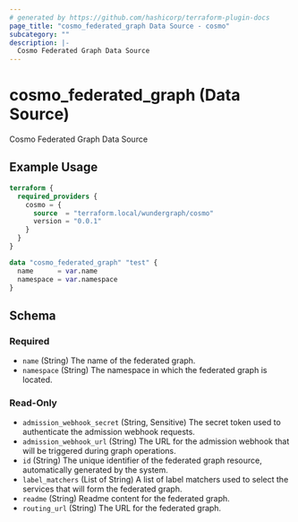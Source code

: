 ```yaml
---
# generated by https://github.com/hashicorp/terraform-plugin-docs
page_title: "cosmo_federated_graph Data Source - cosmo"
subcategory: ""
description: |-
  Cosmo Federated Graph Data Source
---
```


# cosmo_federated_graph (Data Source)

Cosmo Federated Graph Data Source

## Example Usage

```terraform
terraform {
  required_providers {
    cosmo = {
      source  = "terraform.local/wundergraph/cosmo"
      version = "0.0.1"
    }
  }
}

data "cosmo_federated_graph" "test" {
  name      = var.name
  namespace = var.namespace
}
```

<!-- schema generated by tfplugindocs -->
## Schema

### Required

- `name` (String) The name of the federated graph.
- `namespace` (String) The namespace in which the federated graph is located.

### Read-Only

- `admission_webhook_secret` (String, Sensitive) The secret token used to authenticate the admission webhook requests.
- `admission_webhook_url` (String) The URL for the admission webhook that will be triggered during graph operations.
- `id` (String) The unique identifier of the federated graph resource, automatically generated by the system.
- `label_matchers` (List of String) A list of label matchers used to select the services that will form the federated graph.
- `readme` (String) Readme content for the federated graph.
- `routing_url` (String) The URL for the federated graph.
